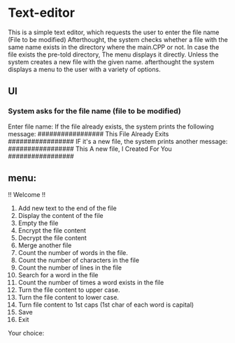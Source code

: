 # Text-editor
This is a simple text editor, which requests the user to enter the file name (File to be modified) Afterthought, the system checks whether a file with the same name exists in the directory where the main.CPP or not. In case the file exists the pre-told directory, The menu displays it directly. Unless the system creates a new file with the given name. afterthought the system displays a menu to the user with a variety of options.
## UI
### System asks for the file name (file to be modified)
Enter file name:
If the file already exists, the system prints the following message:
################# This File Already Exits #################
IF it's a new file, the system prints another message:
################# This A new file, I Created For You #################
## menu:
!! Welcome !!
1. Add new text to the end of the file
2. Display the content of the file
3. Empty the file
4. Encrypt the file content
5. Decrypt the file content
6. Merge another file
7. Count the number of words in the file.
8. Count the number of characters in the file
9. Count the number of lines in the file
10. Search for a word in the file
11. Count the number of times a word exists in the file
12. Turn the file content to upper case.
13. Turn the file content to lower case.
14. Turn file content to 1st caps (1st char of each word is capital)
15. Save
16. Exit

Your choice:

